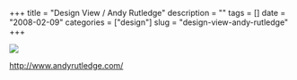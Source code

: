 +++
title = "Design View / Andy Rutledge"
description = ""
tags = []
date = "2008-02-09"
categories = ["design"]
slug = "design-view-andy-rutledge"
+++


 

  <div id="screens-thumbs" class="clearfix">
    <div class="txt-center" id="design-submission"><a href="http://www.andyrutledge.com/"><img id='bluga-thumbnail-976' class='bluga-thumbnail large' src='http://media.konigi.com/bluga/
wt47f27ef56f840_0.jpg'/></a></div>  
  </div>   
<p><a href="http://www.andyrutledge.com/">http://www.andyrutledge.com/</a></p>




